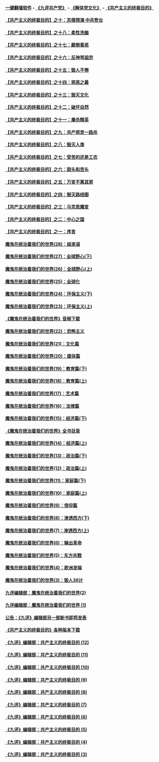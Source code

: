 #### [一键翻墙软件](https://github.com/gfw-breaker/nogfw/blob/master/README.md?t=04271839) -  [《九评共产党》](https://github.com/gfw-breaker/9ping.md?t=04271839) - [《解体党文化》](https://github.com/gfw-breaker/jtdwh.md?t=04271839) - [《共产主义的终极目的》](https://github.com/gfw-breaker/gczydzjmd.md?t=04271839)

#### [【共产主义的终极目的】之十：苏俄预演 中共登台](../pages/nsc422/n11118424.md?t=04271839) 

#### [【共产主义的终极目的】之十八：柔性洗脑](../pages/nsc422/n11199994.md?t=04271839) 

#### [【共产主义的终极目的】之十七：颠倒善恶](../pages/nsc422/n11179782.md?t=04271839) 

#### [【共产主义的终极目的】之十六：反神骂祖宗](../pages/nsc422/n11166798.md?t=04271839) 

#### [【共产主义的终极目的】之十五：毁人不倦](../pages/nsc422/n11166792.md?t=04271839) 

#### [【共产主义的终极目的】之十四：邪恶之最](../pages/nsc422/n11150249.md?t=04271839) 

#### [【共产主义的终极目的】之十三：毁灭文化](../pages/nsc422/n11135227.md?t=04271839) 

#### [【共产主义的终极目的】之十二：破坏自然](../pages/nsc422/n11135214.md?t=04271839) 

#### [【共产主义的终极目的】之十一：屠杀精英](../pages/nsc422/n11118442.md?t=04271839) 

#### [【共产主义的终极目的】之九：共产邪灵一路杀](../pages/nsc422/n11114139.md?t=04271839) 

#### [【共产主义的终极目的】之八：毁灭人类](../pages/nsc422/n11108503.md?t=04271839) 

#### [【共产主义的终极目的】之七：受苦的还是工农](../pages/nsc422/n11101809.md?t=04271839) 

#### [【共产主义的终极目的】之六：甜头和苦头](../pages/nsc422/n11096971.md?t=04271839) 

#### [【共产主义的终极目的】之五：万变不离其邪](../pages/nsc422/n11091285.md?t=04271839) 

#### [【共产主义的终极目的】之四：毁灭路线图](../pages/nsc422/n11086284.md?t=04271839) 

#### [【共产主义的终极目的】之三：马克思魔变](../pages/nsc422/n11061941.md?t=04271839) 

#### [【共产主义的终极目的】之二：中心之国](../pages/nsc422/n11047728.md?t=04271839) 

#### [【共产主义的终极目的】之一：序言](../pages/nsc422/n11086077.md?t=04271839) 

#### [魔鬼在统治着我们的世界(28)：结束语](../pages/nsc422/n10936246.md?t=04271839) 

#### [魔鬼在统治着我们的世界(27)：全球野心(下)](../pages/nsc422/n10928319.md?t=04271839) 

#### [魔鬼在统治着我们的世界(26)：全球野心(上)](../pages/nsc422/n10900318.md?t=04271839) 

#### [魔鬼在统治着我们的世界(25)：全球化](../pages/nsc422/n10788205.md?t=04271839) 

#### [魔鬼在统治着我们的世界(24)：环保主义(下)](../pages/nsc422/n10695307.md?t=04271839) 

#### [魔鬼在统治着我们的世界(23)：环保主义(上)](../pages/nsc422/n10688613.md?t=04271839) 

#### [《魔鬼在统治着我们的世界》音频下载](../pages/nsc422/n10635553.md?t=04271839) 

#### [魔鬼在统治着我们的世界(22)：恐怖主义](../pages/nsc422/n10614727.md?t=04271839) 

#### [魔鬼在统治着我们的世界(21)：文化篇](../pages/nsc422/n10597706.md?t=04271839) 

#### [魔鬼在统治着我们的世界(20)：媒体篇](../pages/nsc422/n10586579.md?t=04271839) 

#### [魔鬼在统治着我们的世界(19)：教育篇(下)](../pages/nsc422/n10564808.md?t=04271839) 

#### [魔鬼在统治着我们的世界(18)：教育篇(上)](../pages/nsc422/n10526970.md?t=04271839) 

#### [魔鬼在统治着我们的世界(17)：艺术篇](../pages/nsc422/n10499093.md?t=04271839) 

#### [魔鬼在统治着我们的世界(16)：法律篇](../pages/nsc422/n10485969.md?t=04271839) 

#### [魔鬼在统治着我们的世界(15)：经济篇(下)](../pages/nsc422/n10469975.md?t=04271839) 

#### [《魔鬼在统治着我们的世界》全书目录](../pages/nsc422/n10464261.md?t=04271839) 

#### [魔鬼在统治着我们的世界(14)：经济篇(上)](../pages/nsc422/n10457370.md?t=04271839) 

#### [魔鬼在统治着我们的世界(13)：政治篇(下)](../pages/nsc422/n10448270.md?t=04271839) 

#### [魔鬼在统治着我们的世界(12)：政治篇(上)](../pages/nsc422/n10444576.md?t=04271839) 

#### [魔鬼在统治着我们的世界(11)：家庭篇(下)](../pages/nsc422/n10440961.md?t=04271839) 

#### [魔鬼在统治着我们的世界(10)：家庭篇(上)](../pages/nsc422/n10435448.md?t=04271839) 

#### [魔鬼在统治着我们的世界(9)：信仰篇](../pages/nsc422/n10432159.md?t=04271839) 

#### [魔鬼在统治着我们的世界(8)：渗透西方(下)](../pages/nsc422/n10429603.md?t=04271839) 

#### [魔鬼在统治着我们的世界(7)：渗透西方(上)](../pages/nsc422/n10426013.md?t=04271839) 

#### [魔鬼在统治着我们的世界(6)：输出革命](../pages/nsc422/n10421536.md?t=04271839) 

#### [魔鬼在统治着我们的世界(5)：东方杀戮](../pages/nsc422/n10417707.md?t=04271839) 

#### [魔鬼在统治着我们的世界(4)：欧洲发端](../pages/nsc422/n10414890.md?t=04271839) 

#### [魔鬼在统治着我们的世界(3)：毁人36计](../pages/nsc422/n10411583.md?t=04271839) 

#### [九评编辑部：魔鬼在统治着我们的世界(2)](../pages/nsc422/n10410036.md?t=04271839) 

#### [九评编辑部：魔鬼在统治着我们的世界 (1)](../pages/nsc422/n10406825.md?t=04271839) 

#### [公告：《九评》编辑部另一部新书即将发表](../pages/nsc422/n10405104.md?t=04271839) 

#### [《共产主义的终极目的》各种版本下载](../pages/nsc422/n10022138.md?t=04271839) 

#### [《九评》编辑部：共产主义的终极目的 (12)](../pages/nsc422/n9933272.md?t=04271839) 

#### [《九评》编辑部：共产主义的终极目的 (11)](../pages/nsc422/n9924973.md?t=04271839) 

#### [《九评》编辑部：共产主义的终极目的 (10)](../pages/nsc422/n9920883.md?t=04271839) 

#### [《九评》编辑部：共产主义的终极目的 (9)](../pages/nsc422/n9916363.md?t=04271839) 

#### [《九评》编辑部：共产主义的终极目的 (8)](../pages/nsc422/n9912488.md?t=04271839) 

#### [《九评》编辑部：共产主义的终极目的 (7)](../pages/nsc422/n9901176.md?t=04271839) 

#### [《九评》编辑部：共产主义的终极目的 (6)](../pages/nsc422/n9899359.md?t=04271839) 

#### [《九评》编辑部：共产主义的终极目的 (5)](../pages/nsc422/n9893174.md?t=04271839) 

#### [《九评》编辑部：共产主义的终极目的 (4)](../pages/nsc422/n9891246.md?t=04271839) 

#### [《九评》编辑部：共产主义的终极目的 (3)](../pages/nsc422/n9879879.md?t=04271839) 

